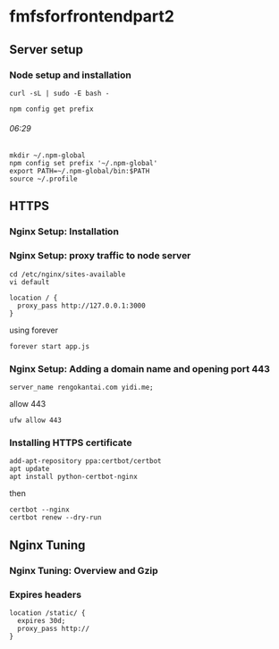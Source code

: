 # fmfsforfrontendpart2
## Server setup
### Node setup and installation
```
curl -sL | sudo -E bash -
```
```
npm config get prefix
```


###### 06:29
```
mkdir ~/.npm-global
npm config set prefix '~/.npm-global'
export PATH=~/.npm-global/bin:$PATH
source ~/.profile
```

## HTTPS
### Nginx Setup: Installation
### Nginx Setup: proxy traffic to node server
```
cd /etc/nginx/sites-available
vi default
```
```
location / {
  proxy_pass http://127.0.0.1:3000
}
```
using forever
```
forever start app.js
```

### Nginx Setup: Adding a domain name and opening port 443
```
server_name rengokantai.com yidi.me;
```
allow 443
```
ufw allow 443
```


### Installing HTTPS certificate
```
add-apt-repository ppa:certbot/certbot
apt update
apt install python-certbot-nginx
```

then
```
certbot --nginx
certbot renew --dry-run
```

## Nginx Tuning
### Nginx Tuning: Overview and Gzip
### Expires headers
```
location /static/ {
  expires 30d;
  proxy_pass http://
}
```
